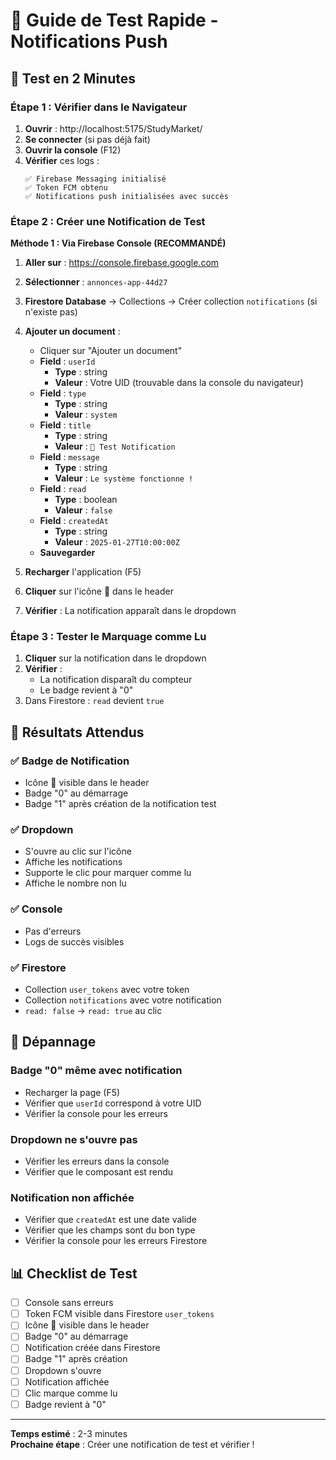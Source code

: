 # 🧪 Guide de Test Rapide - Notifications Push

## 🎯 Test en 2 Minutes

### Étape 1 : Vérifier dans le Navigateur

1. **Ouvrir** : http://localhost:5175/StudyMarket/
2. **Se connecter** (si pas déjà fait)
3. **Ouvrir la console** (F12)
4. **Vérifier** ces logs :
   ```
   ✅ Firebase Messaging initialisé
   ✅ Token FCM obtenu
   ✅ Notifications push initialisées avec succès
   ```

### Étape 2 : Créer une Notification de Test

**Méthode 1 : Via Firebase Console (RECOMMANDÉ)**

1. **Aller sur** : https://console.firebase.google.com
2. **Sélectionner** : `annonces-app-44d27`
3. **Firestore Database** → Collections → Créer collection `notifications` (si n'existe pas)
4. **Ajouter un document** :
   - Cliquer sur "Ajouter un document"
   - **Field** : `userId`
     - **Type** : string
     - **Valeur** : Votre UID (trouvable dans la console du navigateur)
   - **Field** : `type`
     - **Type** : string  
     - **Valeur** : `system`
   - **Field** : `title`
     - **Type** : string
     - **Valeur** : `🎉 Test Notification`
   - **Field** : `message`
     - **Type** : string
     - **Valeur** : `Le système fonctionne !`
   - **Field** : `read`
     - **Type** : boolean
     - **Valeur** : `false`
   - **Field** : `createdAt`
     - **Type** : string
     - **Valeur** : `2025-01-27T10:00:00Z`
   - **Sauvegarder**

5. **Recharger** l'application (F5)

6. **Cliquer** sur l'icône 🔔 dans le header

7. **Vérifier** : La notification apparaît dans le dropdown

### Étape 3 : Tester le Marquage comme Lu

1. **Cliquer** sur la notification dans le dropdown
2. **Vérifier** :
   - La notification disparaît du compteur
   - Le badge revient à "0"
3. Dans Firestore : `read` devient `true`

## 🎯 Résultats Attendus

### ✅ Badge de Notification
- Icône 🔔 visible dans le header
- Badge "0" au démarrage
- Badge "1" après création de la notification test

### ✅ Dropdown
- S'ouvre au clic sur l'icône
- Affiche les notifications
- Supporte le clic pour marquer comme lu
- Affiche le nombre non lu

### ✅ Console
- Pas d'erreurs
- Logs de succès visibles

### ✅ Firestore
- Collection `user_tokens` avec votre token
- Collection `notifications` avec votre notification
- `read: false` → `read: true` au clic

## 🐛 Dépannage

### Badge "0" même avec notification
- Recharger la page (F5)
- Vérifier que `userId` correspond à votre UID
- Vérifier la console pour les erreurs

### Dropdown ne s'ouvre pas
- Vérifier les erreurs dans la console
- Vérifier que le composant est rendu

### Notification non affichée
- Vérifier que `createdAt` est une date valide
- Vérifier que les champs sont du bon type
- Vérifier la console pour les erreurs Firestore

## 📊 Checklist de Test

- [ ] Console sans erreurs
- [ ] Token FCM visible dans Firestore `user_tokens`
- [ ] Icône 🔔 visible dans le header
- [ ] Badge "0" au démarrage
- [ ] Notification créée dans Firestore
- [ ] Badge "1" après création
- [ ] Dropdown s'ouvre
- [ ] Notification affichée
- [ ] Clic marque comme lu
- [ ] Badge revient à "0"

---

**Temps estimé** : 2-3 minutes  
**Prochaine étape** : Créer une notification de test et vérifier !
